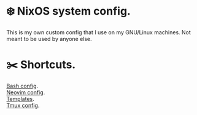 # ❄️ NixOS system config.

This is my own custom config that I use on my GNU/Linux machines. Not meant to be used by anyone else.

# ✂️ Shortcuts.

[Bash config](module/common/bash/).  
[Neovim config](module/common/nvim/).  
[Templates](user/home/module/template/).  
[Tmux config](module/common/tmux/).  
